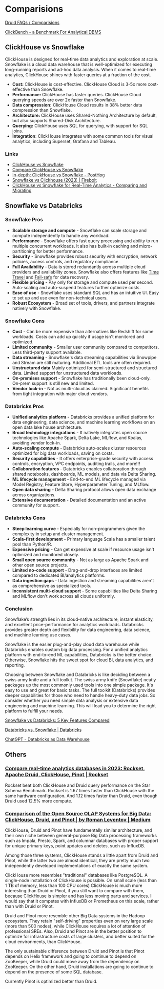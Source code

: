 # Comparisions

[Druid FAQs / Comparisions](databases/nosql-databases/druid/faqs.md)

[ClickBench - a Benchmark For Analytical DBMS](https://benchmark.clickhouse.com/)

## ClickHouse vs Snowflake

ClickHouse is designed for real-time data analytics and exploration at scale. Snowflake is a cloud data warehouse that is well-optimized for executing long-running reports and ad-hoc data analysis. When it comes to real-time analytics, ClickHouse shines with faster queries at a fraction of the cost.

- **Cost:** ClickHouse is cost-effective. ClickHouse Cloud is 3-5x more cost-effective than Snowflake.
- **Performance:** ClickHouse has faster queries. ClickHouse Cloud querying speeds are over 2x faster than Snowflake.
- **Data compression:** ClickHouse Cloud results in 38% better data compression than Snowflake.
- **Architecture:** ClickHouse uses Shared-Nothing Architecture by default, but also supports Shared-Disk Architecture.
- **Querying:** ClickHouse uses SQL for querying, with support for SQL joins.
- **Integration:** ClickHouse integrates with some common tools for visual analytics, including Superset, Grafana and Tableau.

### Links

- [ClickHouse vs Snowflake](https://clickhouse.com/comparison/snowflake)
- [Compare ClickHouse vs Snowflake](https://www.influxdata.com/comparison/clickhouse-vs-snowflake/)
- [In-depth: ClickHouse vs Snowflake - PostHog](https://posthog.com/blog/clickhouse-vs-snowflake)
- [Snowflake vs Clickhouse (2023) | Firebolt](https://www.firebolt.io/comparison/snowflake-vs-clickhouse)
- [ClickHouse vs Snowflake for Real-Time Analytics - Comparing and Migrating](https://clickhouse.com/blog/clickhouse-vs-snowflake-for-real-time-analytics-comparison-migration-guide)

## Snowflake vs Databricks

### Snowflake Pros

- **Scalable storage and compute** - Snowflake can scale storage and compute independently to handle any workload.
- **Performance** - Snowflake offers fast query processing and ability to run multiple concurrent workloads. It also has built-in caching and micro-partitioning for better performance.
- **Security** - Snowflake provides robust security with encryption, network policies, access controls, and regulatory compliance.
- **Full Availability** - Data is stored redundantly across multiple cloud providers and availability zones. Snowflake also offers features like [Time Travel](https://www.chaosgenius.io/blog/snowflake-time-travel/) and [Fail-safe](https://www.chaosgenius.io/blog/snowflake-storage-costs/#how-do-snowflake-storage-costs-work) for data recovery.
- **Flexible pricing** - Pay only for storage and compute used per second. Auto-scaling and auto-suspend features further optimize costs.
- **Ease of use** - Snowflake uses standard SQL and has an intuitive UI. Easy to set up and use even for non-technical users.
- **Robust Ecosystem** - Broad set of tools, drivers, and partners integrate natively with Snowflake.

### Snowflake Cons

- **Cost** - Can be more expensive than alternatives like Redshift for some workloads. Costs can add up quickly if usage isn't monitored and optimized.
- **Limited community** - Smaller user community compared to competitors. Less third-party support available.
- **Data streaming** - Snowflake's data streaming capabilities via Snowpipe and Stream are still maturing. Additional ETL tools are often required.
- **Unstructured data**  Mainly optimized for semi-structured and structured data. Limited support for unstructured data workloads.
- **On-premises support** - Snowflake has traditionally been cloud-only. On-prem support is still new and limited.
- **Vendor lock-in** - Not as multi-cloud as claimed. Significant benefits from tight integration with major cloud vendors.

### Databricks Pros

- **Unified analytics platform** - Databricks provides a unified platform for data engineering, data science, and machine learning workflows on an open data lake house architecture.
- **Broad technology integrations** - It natively integrates open source technologies like Apache Spark, Delta Lake, MLflow, and Koalas, avoiding vendor lock-in.
- **Auto-scaling compute** - Databricks auto-scales cluster resources optimized for big data workloads, saving on costs.
- **Security capabilities** - It offers enterprise-grade security with access controls, encryption, VPC endpoints, auditing trails, and more!!!
- **Collaboration features** - Databricks enables collaboration through shared notebooks, dashboards, ML models, and data via Delta Sharing.
- **ML lifecycle management** - End-to-end ML lifecycle managed via Model Registry, Feature Store, Hyperparameter Tuning, and MLflow.
- **Open data sharing** - Delta Sharing protocol allows open data exchange across organizations.
- **Extensive documentation** - Detailed documentation and an active community for support.

### Databricks Cons

- **Steep learning curve** - Especially for non-programmers given the complexity in setup and cluster management.
- **Scala-first development** - Primary language Scala has a smaller talent pool than Python/R.
- **Expensive pricing** - Can get expensive at scale if resource usage isn't optimized and monitored closely.
- **Small open source community** - Not as large as Apache Spark and other open source projects.
- **Limited no-code support** - Drag-and-drop interfaces are limited compared to dedicated BI/analytics platforms.
- **Data ingestion gaps** - Data ingestion and streaming capabilities aren't as comprehensive as specialized tools.
- **Inconsistent multi-cloud support** - Some capabilities like Delta Sharing and MLflow don't work across all clouds uniformly.

### Conclusion

Snowflake’s strength lies in its cloud-native architecture, instant elasticity, and excellent price-performance for analytics workloads. Databricks provides greater depth and flexibility for data engineering, data science, and machine learning use cases.

Snowflake is the easier plug-and-play cloud data warehouse while Databricks enables custom big data processing. For a unified analytics platform with end-to-end ML capabilities, Databricks is the better choice. Otherwise, Snowflake hits the sweet spot for cloud BI, data analytics, and reporting.

Choosing between Snowflake and Databricks is like deciding between a swiss army knife and a full toolkit. The swiss army knife (Snowflake) neatly packages up the most commonly used tools into one simple package. It's easy to use and great for basic tasks. The full toolkit (Databricks) provides deeper capabilities for those who need to handle heavy-duty data jobs. So consider whether you need simple data analysis or extensive data engineering and machine learning. This will lead you to determine the right platform to fulfill your needs.

[Snowflake vs Databricks: 5 Key Features Compared](https://www.chaosgenius.io/blog/snowflake-vs-databricks/)

[Databricks vs. Snowflake | Databricks](https://www.databricks.com/databricks-vs-snowflake)

[ChatGPT - Databricks as Data Warehouse](https://chatgpt.com/share/675b1a8a-31e4-8005-b280-c1cd135f704d)

## Others

### [Compare real-time analytics databases in 2023: Rockset, Apache Druid, ClickHouse, Pinot | Rockset](https://rockset.com/blog/comparing-rockset-apache-druid-clickhouse-real-time-analytics/)

Rockset beat both ClickHouse and Druid query performance on the Star Schema Benchmark. Rockset is 1.67 times faster than ClickHouse with the same hardware configuration. And 1.12 times faster than Druid, even though Druid used 12.5% more compute.

### [Comparison of the Open Source OLAP Systems for Big Data: ClickHouse, Druid, and Pinot | by Roman Leventov | Medium](https://leventov.medium.com/comparison-of-the-open-source-olap-systems-for-big-data-clickhouse-druid-and-pinot-8e042a5ed1c7)

ClickHouse, Druid and Pinot have fundamentally similar architecture, and their own niche between general-purpose Big Data processing frameworks such as Impala, Presto, Spark, and columnar databases with proper support for unique primary keys, point updates and deletes, such as InfluxDB.

Among those three systems, ClickHouse stands a little apart from Druid and Pinot, while the latter two are almost identical, they are pretty much two independently developed implementations of exactly the same system.

ClickHouse more resembles "traditional" databases like PostgreSQL. A single-node installation of ClickHouse is possible. On small scale (less than 1 TB of memory, less than 100 CPU cores) ClickHouse is much more interesting than Druid or Pinot, if you still want to compare with them, because ClickHouse is simpler and has less moving parts and services. I would say that it competes with InfluxDB or Prometheus on this scale, rather than with Druid or Pinot.

Druid and Pinot more resemble other Big Data systems in the Hadoop ecosystem. They retain "self-driving" properties even on very large scale (more than 500 nodes), while ClickHouse requires a lot of attention of professional SREs. Also, Druid and Pinot are in the better position to optimize for infrastructure costs of large clusters, and better suited for the cloud environments, than ClickHouse.

The only sustainable difference between Druid and Pinot is that Pinot depends on Helix framework and going to continue to depend on ZooKeeper, while Druid could move away from the dependency on ZooKeeper. On the other hand, Druid installations are going to continue to depend on the presence of some SQL database.

Currently Pinot is optimized better than Druid.

